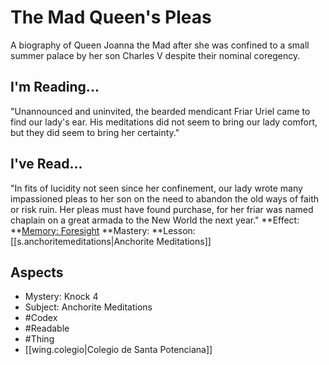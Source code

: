 # The Mad Queen's Pleas
A biography of Queen Joanna the Mad after she was confined to a small summer palace by her son Charles V despite their nominal coregency.
## I'm Reading...
"Unannounced and uninvited, the bearded mendicant Friar Uriel came to find our lady's ear. His meditations did not seem to bring our lady comfort, but they did seem to bring her certainty."
## I've Read...
"In fits of lucidity not seen since her confinement, our lady wrote many impassioned pleas to her son on the need to abandon the old ways of faith or risk ruin. Her pleas must have found purchase, for her friar was named chaplain on a great armada to the New World the next year."
**Effect: **[Memory: Foresight](https://uadaf.theevilroot.xyz/rowenarium/element/mem.foresight)
**Mastery: **Lesson: [[s.anchoritemeditations|Anchorite Meditations]]
## Aspects
- Mystery: Knock 4
- Subject: Anchorite Meditations
- #Codex
- #Readable
- #Thing
- [[wing.colegio|Colegio de Santa Potenciana]]